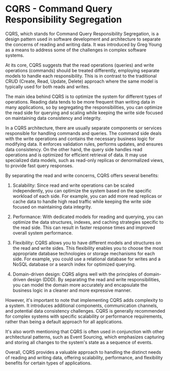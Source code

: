 # CQRS - Command Query Responsibility Segregation

CQRS, which stands for Command Query Responsibility Segregation, is a design 
pattern used in software development and architecture to separate the 
concerns of reading and writing data. It was introduced by Greg Young as a 
means to address some of the challenges in complex software systems. 

At its core, CQRS suggests that the read operations (queries) and write 
operations (commands) should be treated differently, employing separate 
models to handle each responsibility. This is in contrast to the traditional 
CRUD (Create, Read, Update, Delete) approach where the same model is 
typically used for both reads and writes. 

The main idea behind CQRS is to optimize the system for different types of 
operations. Reading data tends to be more frequent than writing data in many 
applications, so by segregating the responsibilities, you can optimize the 
read side for querying and scaling while keeping the write side focused on 
maintaining data consistency and integrity. 

In a CQRS architecture, there are usually separate components or services 
responsible for handling commands and queries. The command side deals with 
the write operations and contains the necessary business logic for modifying 
data. It enforces validation rules, performs updates, and ensures data 
consistency. On the other hand, the query side handles read operations and is 
optimized for efficient retrieval of data. It may use specialized data 
models, such as read-only replicas or denormalized views, to provide fast 
query responses. 

By separating the read and write concerns, CQRS offers several benefits: 

1. Scalability: Since read and write operations can be scaled independently, 
you can optimize the system based on the specific workload of each side. For 
example, you can add more read replicas or cache data to handle high read 
traffic while keeping the write side focused on maintaining data integrity. 

2. Performance: With dedicated models for reading and querying, you can 
optimize the data structures, indexes, and caching strategies specific to the 
read side. This can result in faster response times and improved overall 
system performance. 

3. Flexibility: CQRS allows you to have different models and structures on 
the read and write sides. This flexibility enables you to choose the most 
appropriate database technologies or storage mechanisms for each side. For 
example, you could use a relational database for writes and a NoSQL database 
or a search index for optimized querying. 

4. Domain-driven design: CQRS aligns well with the principles of domain-
driven design (DDD). By separating the read and write responsibilities, you 
can model the domain more accurately and encapsulate the business logic in a 
cleaner and more expressive manner. 

However, it's important to note that implementing CQRS adds complexity to a 
system. It introduces additional components, communication channels, and 
potential data consistency challenges. CQRS is generally recommended for 
complex systems with specific scalability or performance requirements, rather 
than being a default approach for all applications. 

It's also worth mentioning that CQRS is often used in conjunction with other 
architectural patterns, such as Event Sourcing, which emphasizes capturing 
and storing all changes to the system's state as a sequence of events. 

Overall, CQRS provides a valuable approach to handling the distinct needs of 
reading and writing data, offering scalability, performance, and flexibility 
benefits for certain types of applications.
